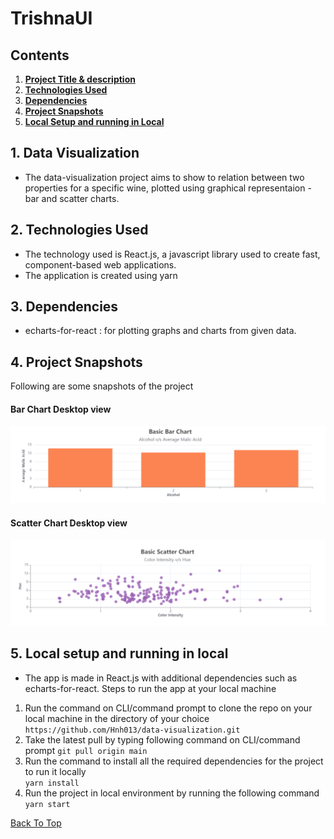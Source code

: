 # TrishnaUI<a name="top"></a>

## Contents

1. **[Project Title & description](#data-visualization)**
2. **[Technologies Used](#technologies-used)**
3. **[Dependencies](#dependencies)**
4. **[Project Snapshots](#project-snapshots)**
5. **[Local Setup and running in Local](#local-setup-and-running-in-local)**

## 1. Data Visualization<a name="data-visualization"></a>

- The data-visualization project aims to show to relation between two properties for a specific wine, plotted using graphical representaion - bar and scatter charts.

## 2. Technologies Used<a name="technologies-used"></a>

- The technology used is React.js, a javascript library used to create fast, component-based web applications.
- The application is created using yarn

## 3. Dependencies<a name="dependencies"></a>

- echarts-for-react : for plotting graphs and charts from given data.

## 4. Project Snapshots<a name="project-snapshots"></a>

Following are some snapshots of the project

#### Bar Chart Desktop view

![bar chart desktop](./public/images/bar_chart_desktop_view.png)

#### Scatter Chart Desktop view

![scatter chart desktop](./public/images/scatter_chart_desktop_view.png)

## 5. Local setup and running in local<a name="local-setup-and-running-in-local"></a>

- The app is made in React.js with additional dependencies such as echarts-for-react.
  Steps to run the app at your local machine

1. Run the command on CLI/command prompt to clone the repo on your local machine in the directory of your choice
   `https://github.com/Hnh013/data-visualization.git`
2. Take the latest pull by typing following command on CLI/command prompt
   `git pull origin main`
3. Run the command to install all the required dependencies for the project to run it locally  
   `yarn install`
4. Run the project in local environment by running the following command  
   `yarn start`

[Back To Top](#top)

